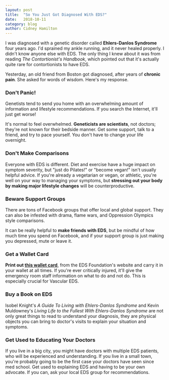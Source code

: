 ```yaml
---
layout: post
title:  "So You Just Got Diagnosed With EDS?"
date:   2018-10-11
category: blog
author: Cidney Hamilton
---
```


I was diagnosed with a genetic disorder called **Ehlers-Danlos Syndrome** four years ago. I'd sprained my ankle running, and it never healed properly. I didn't know anyone else with EDS. The only thing I knew about it was from reading *The Contortionist's Handbook*, which pointed out that it's actually quite rare for contortionists to have EDS. 

Yesterday, an old friend from Boston got diagnosed, after years of **chronic pain**. She asked for words of wisdom. Here's my response.

### Don't Panic!

Genetists tend to send you home with an overwhelming amount of information and lifestyle recommendations. If you search the Internet, it'll just get worse! 

It's normal to feel overwhelmed. **Geneticists are scientists**, not doctors; they're not known for their bedside manner. Get some support, talk to a friend, and try to pace yourself. You don't have to change your life overnight.

### Don't Make Comparisons

Everyone with EDS is different. Diet and exercise have a huge impact on symptom severity, but "just do Pilates!" or "become vegan!" isn't usually helpful advice. If you're already a vegetarian or vegan, or athletic, you're well on your way to managing your symptoms, but <b>stressing out your body by making major lifestyle changes</b> will be counterproductive.

### Beware Support Groups

There are tons of Facebook groups that offer local and global support. They can also be infested with drama, flame wars, and Oppression Olympics style comparisons.

It can be really helpful to **make friends with EDS**, but be mindful of how much time you spend on Facebook, and if your support group is just making you depressed, mute or leave it.

### Get a Wallet Card

**Print out [this wallet card](https://www.ehlers-danlos.com/wp-content/uploads/walletcard2017combined.pdf)**, from the EDS Foundation's website and carry it in your wallet at all times. If you're ever critically injured, it'll give the emergency room staff information on what to do and not do. This is especially crucial for Vascular EDS.

### Buy a Book on EDS

Isobel Knight's _A Guide To Living with Ehlers-Danlos Syndrome_ and Kevin Muldowney's _Living Life to the Fullest With Ehlers-Danlos Syndrome_ are not only great things to read to understand your diagnosis, they are physical objects you can bring to doctor's visits to explain your situation and symptoms.

### Get Used to Educating Your Doctors

If you live in a big city, you might have doctors with multiple EDS patients, who will be experienced and understanding. If you live in a small town, you're probably going to be the first case your doctors have seen since med school. Get used to explaining EDS and having to be your own advocate. If you can, ask your local EDS group for recommendations.